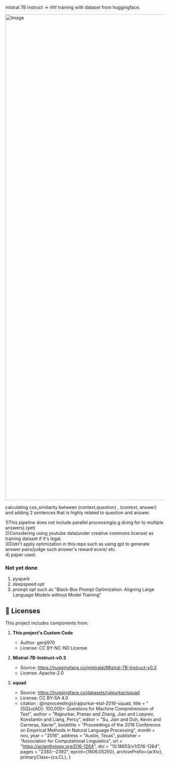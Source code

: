 mistral 7B instruct -> rlhf training with dataset from huggingface.<br>

<img width="1024" height="1536" alt="Image" src="https://github.com/user-attachments/assets/978e3e16-9e02-43f9-bc7c-90ff7ffc0026" />

calculating cos_similarity between (context,question) , (context, answer) and adding 2 sentences that is highly related to question and answer.

1)This pipeline does not include parallel processing(e.g doing for to multiple answers).(yet)<br>
2)Considering using youtube data(under creative commons license) as training dataset if it's legal.<br>
3)Didn't apply optimization in this repo such as using gpt to generate answer pairs/judge such answer's reward score/ etc.<br>
4) paper used:

### Not yet done ###
1) pyspark 
2) deepspeed opt
3) prompt opt such as "Black-Box Prompt Optimization: Aligning Large Language Models without Model Training"

## 📜 Licenses

This project includes components from:

1. **This project's Custom Code**
   - Author: genji970
   - License: CC BY-NC-ND License

2. **Mistral-7B-Instruct-v0.3**
   - Source: https://huggingface.co/mistralai/Mistral-7B-Instruct-v0.3
   - License: Apache-2.0

3. **squad**
   - Source: https://huggingface.co/datasets/rajpurkar/squad
   - License: CC BY‑SA 4.0
   - citation : @inproceedings{rajpurkar-etal-2016-squad,
    title = "{SQ}u{AD}: 100,000+ Questions for Machine Comprehension of Text",
    author = "Rajpurkar, Pranav  and
      Zhang, Jian  and
      Lopyrev, Konstantin  and
      Liang, Percy",
    editor = "Su, Jian  and
      Duh, Kevin  and
      Carreras, Xavier",
    booktitle = "Proceedings of the 2016 Conference on Empirical Methods in Natural Language Processing",
    month = nov,
    year = "2016",
    address = "Austin, Texas",
    publisher = "Association for Computational Linguistics",
    url = "https://aclanthology.org/D16-1264",
    doi = "10.18653/v1/D16-1264",
    pages = "2383--2392",
    eprint={1606.05250},
    archivePrefix={arXiv},
    primaryClass={cs.CL},
}

   
     

